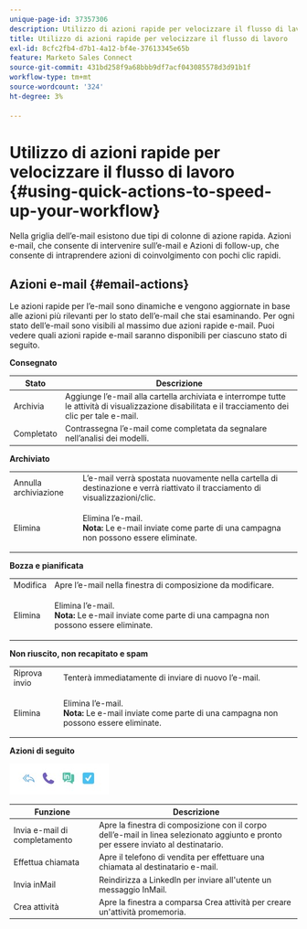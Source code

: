 ```yaml
---
unique-page-id: 37357306
description: Utilizzo di azioni rapide per velocizzare il flusso di lavoro - Documentazione di Marketo - Documentazione del prodotto
title: Utilizzo di azioni rapide per velocizzare il flusso di lavoro
exl-id: 8cfc2fb4-d7b1-4a12-bf4e-37613345e65b
feature: Marketo Sales Connect
source-git-commit: 431bd258f9a68bbb9df7acf043085578d3d91b1f
workflow-type: tm+mt
source-wordcount: '324'
ht-degree: 3%

---
```


# Utilizzo di azioni rapide per velocizzare il flusso di lavoro {#using-quick-actions-to-speed-up-your-workflow}

Nella griglia dell’e-mail esistono due tipi di colonne di azione rapida. Azioni e-mail, che consente di intervenire sull’e-mail e Azioni di follow-up, che consente di intraprendere azioni di coinvolgimento con pochi clic rapidi.

## Azioni e-mail {#email-actions}

Le azioni rapide per l’e-mail sono dinamiche e vengono aggiornate in base alle azioni più rilevanti per lo stato dell’e-mail che stai esaminando. Per ogni stato dell’e-mail sono visibili al massimo due azioni rapide e-mail. Puoi vedere quali azioni rapide e-mail saranno disponibili per ciascuno stato di seguito.

**Consegnato**

| Stato | Descrizione |
|---|---|
| Archivia | Aggiunge l’e-mail alla cartella archiviata e interrompe tutte le attività di visualizzazione disabilitata e il tracciamento dei clic per tale e-mail. |
| Completato | Contrassegna l’e-mail come completata da segnalare nell’analisi dei modelli. |

**Archiviato**

<table> 
 <colgroup> 
  <col> 
  <col> 
 </colgroup> 
 <tbody> 
  <tr> 
   <td>Annulla archiviazione</td> 
   <td>L’e-mail verrà spostata nuovamente nella cartella di destinazione e verrà riattivato il tracciamento di visualizzazioni/clic.</td> 
  </tr> 
  <tr> 
   <td>Elimina</td> 
   <td><p>Elimina l’e-mail.<br><strong>Nota:</strong> Le e-mail inviate come parte di una campagna non possono essere eliminate.</p></td> 
  </tr> 
 </tbody> 
</table>

**Bozza e pianificata**

<table> 
 <colgroup> 
  <col> 
  <col> 
 </colgroup> 
 <tbody> 
  <tr> 
   <td>Modifica</td> 
   <td>Apre l’e-mail nella finestra di composizione da modificare.</td> 
  </tr> 
  <tr> 
   <td>Elimina</td> 
   <td><p>Elimina l’e-mail.<br><strong>Nota:</strong> Le e-mail inviate come parte di una campagna non possono essere eliminate.</p></td> 
  </tr> 
 </tbody> 
</table>

**Non riuscito, non recapitato e spam**

<table> 
 <colgroup> 
  <col> 
  <col> 
 </colgroup> 
 <tbody> 
  <tr> 
   <td>Riprova invio</td> 
   <td>Tenterà immediatamente di inviare di nuovo l’e-mail.</td> 
  </tr> 
  <tr> 
   <td>Elimina</td> 
   <td><p>Elimina l’e-mail.<br><strong>Nota:</strong> Le e-mail inviate come parte di una campagna non possono essere eliminate.</p></td> 
  </tr> 
 </tbody> 
</table>

**Azioni di seguito**

![](assets/using-quick-actions-to-speed-up-your-workflow-1.png)

| Funzione | Descrizione |
|---|---|
| Invia e-mail di completamento | Apre la finestra di composizione con il corpo dell’e-mail in linea selezionato aggiunto e pronto per essere inviato al destinatario. |
| Effettua chiamata | Apre il telefono di vendita per effettuare una chiamata al destinatario e-mail. |
| Invia inMail | Reindirizza a LinkedIn per inviare all&#39;utente un messaggio InMail. |
| Crea attività | Apre la finestra a comparsa Crea attività per creare un&#39;attività promemoria. |
